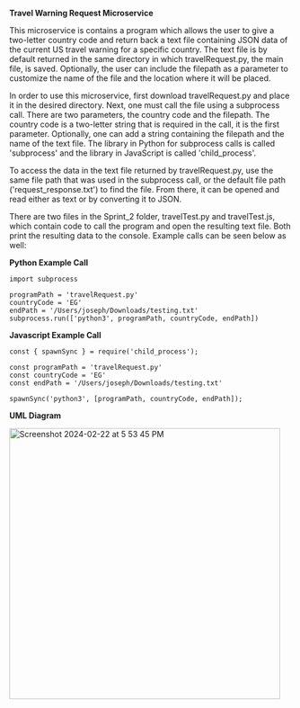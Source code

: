 **Travel Warning Request Microservice**

This microservice is contains a program which allows the user to give a two-letter country code and return back a text file containing JSON data of the current US travel warning for a specific country. The text file is by default returned in the same directory in which travelRequest.py, the main file, is saved. Optionally, the user can include the filepath as a parameter to customize the name of the file and the location where it will be placed.

In order to use this microservice, first download travelRequest.py and place it in the desired directory. Next, one must call the file using a subprocess call. There are two parameters, the country code and the filepath. The country code is a two-letter string that is required in the call, it is the first parameter. Optionally, one can add a string containing the filepath and the name of the text file. The library in Python for subprocess calls is called 'subprocess' and the library in JavaScript is called 'child_process'. 

To access the data in the text file returned by travelRequest.py, use the same file path that was used in the subprocess call, or the default file path ('request_response.txt') to find the file. From there, it can be opened and read either as text or by converting it to JSON.

There are two files in the Sprint_2 folder, travelTest.py and travelTest.js, which contain code to call the program and open the resulting text file. Both print the resulting data to the console. Example calls can be seen below as well:


**Python Example Call**
```
import subprocess

programPath = 'travelRequest.py'
countryCode = 'EG'
endPath = '/Users/joseph/Downloads/testing.txt'
subprocess.run(['python3', programPath, countryCode, endPath])
```

**Javascript Example Call**
```
const { spawnSync } = require('child_process');

const programPath = 'travelRequest.py'
const countryCode = 'EG'
const endPath = '/Users/joseph/Downloads/testing.txt'

spawnSync('python3', [programPath, countryCode, endPath]);
```

**UML Diagram**

<img width="482" alt="Screenshot 2024-02-22 at 5 53 45 PM" src="https://github.com/jsperling23/CS361_sprint_2/assets/95095370/4afcb306-9ede-4e15-9689-959e6cf0b5f7">
